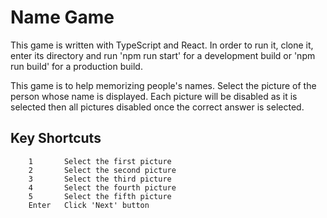 #   Name Game

This game is written with TypeScript and React.  In order to run it, clone it, enter its directory and run 'npm run start' for a development build or 'npm run build' for a production build.

This game is to help memorizing people's names.  Select the picture of the person whose name is displayed.  Each picture will be disabled as it is selected then all pictures disabled once the correct answer is selected.

##      Key Shortcuts

        1       Select the first picture
        2       Select the second picture
        3       Select the third picture
        4       Select the fourth picture
        5       Select the fifth picture
        Enter   Click 'Next' button
